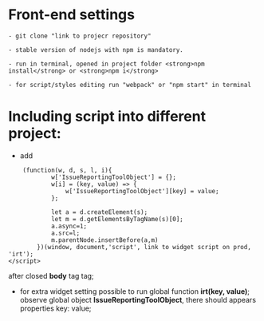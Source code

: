 # Front-end settings

```
- git clone "link to projecr repository"

- stable version of nodejs with npm is mandatory.

- run in terminal, opened in project folder <strong>npm install</strong> or <strong>npm i</strong>

- for script/styles editing run "webpack" or "npm start" in terminal

```

# Including script into different project:

- add 

```<script>
	(function(w, d, s, l, i){
      		w['IssueReportingToolObject'] = {};
      		w[i] = (key, value) => {
      			w['IssueReportingToolObject'][key] = value;
      		};
      
      		let a = d.createElement(s);
      		let m = d.getElementsByTagName(s)[0];
      		a.async=1;
      		a.src=l;
      		m.parentNode.insertBefore(a,m)
      	})(window, document,'script', link to widget script on prod, 'irt');
</script>   
```
after closed **body** tag tag;

- for extra widget setting possible to run global function 	**irt(key, value)**;
  observe global object <strong>IssueReportingToolObject</strong>, there should appears properties key: value;
      	




